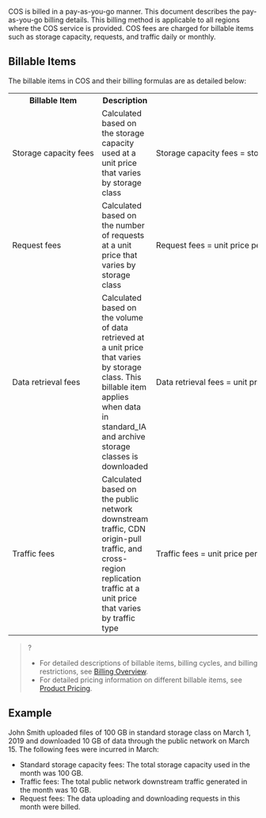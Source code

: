 COS is billed in a pay-as-you-go manner. This document describes the pay-as-you-go billing details. This billing method is applicable to all regions where the COS service is provided. COS fees are charged for billable items such as storage capacity, requests, and traffic daily or monthly.


## Billable Items

The billable items in COS and their billing formulas are as detailed below:
<table>
   <tr>
      <th>Billable Item</th>
      <th>Description</th>
      <th>Billing Formula</th>
   </tr>
   <tr>
      <td nowrap="nowrap">Storage capacity fees</td>
      <td>Calculated based on the storage capacity used at a unit price that varies by storage class</td>
      <td nowrap="nowrap">Storage capacity fees = storage capacity unit price * monthly storage capacity used</td>
   </tr>
   <tr>
      <td>Request fees</td>
      <td>Calculated based on the number of requests at a unit price that varies by storage class</td>
      <td nowrap="nowrap">Request fees = unit price per 10,000 requests * monthly accumulated number of requests / 10,000</td>
   </tr>
   <tr>
      <td>Data retrieval fees</td>
      <td>Calculated based on the volume of data retrieved at a unit price that varies by storage class. This billable item applies when data in standard_IA and archive storage classes is downloaded</td>
      <td nowrap="nowrap">Data retrieval fees = unit price per GB * monthly amount of data retrieved </td>
   </tr>
   <tr>
      <td>Traffic fees</td>
      <td>Calculated based on the public network downstream traffic, CDN origin-pull traffic, and cross-region replication traffic at a unit price that varies by traffic type</td>
      <td nowrap="nowrap">Traffic fees = unit price per GB * daily accumulated traffic</td>
   </tr>
</table>



> ?
> - For detailed descriptions of billable items, billing cycles, and billing restrictions, see [Billing Overview](https://cloud.tencent.com/document/product/436/16871).
> - For detailed pricing information on different billable items, see [Product Pricing](https://cloud.tencent.com/document/product/436/6239).

## Example

John Smith uploaded files of 100 GB in standard storage class on March 1, 2019 and downloaded 10 GB of data through the public network on March 15. The following fees were incurred in March:

- Standard storage capacity fees: The total storage capacity used in the month was 100 GB.
- Traffic fees: The total public network downstream traffic generated in the month was 10 GB.
- Request fees: The data uploading and downloading requests in this month were billed.

